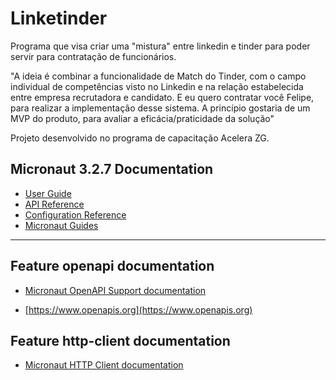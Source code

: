 # Linketinder

Programa que visa criar uma "mistura" entre linkedin e tinder para poder servir para contratação de funcionários.

"A ideia é combinar a funcionalidade de Match do Tinder, com o campo individual de competências visto no Linkedin e na relação estabelecida entre empresa recrutadora e candidato. E eu quero contratar você Felipe, para realizar a implementação desse sistema. A princípio gostaria de um MVP do produto, para avaliar a eficácia/praticidade da solução"

Projeto desenvolvido no programa de capacitação Acelera ZG.
## Micronaut 3.2.7 Documentation

- [User Guide](https://docs.micronaut.io/3.2.7/guide/index.html)
- [API Reference](https://docs.micronaut.io/3.2.7/api/index.html)
- [Configuration Reference](https://docs.micronaut.io/3.2.7/guide/configurationreference.html)
- [Micronaut Guides](https://guides.micronaut.io/index.html)
---

## Feature openapi documentation

- [Micronaut OpenAPI Support documentation](https://micronaut-projects.github.io/micronaut-openapi/latest/guide/index.html)

- [https://www.openapis.org](https://www.openapis.org)

## Feature http-client documentation

- [Micronaut HTTP Client documentation](https://docs.micronaut.io/latest/guide/index.html#httpClient)

